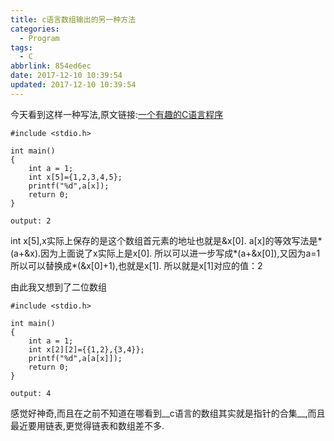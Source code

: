 ```yaml
---
title: c语言数组输出的另一种方法
categories:
  - Program
tags:
  - C
abbrlink: 854ed6ec
date: 2017-12-10 10:39:54
updated: 2017-12-10 10:39:54
---
```


今天看到这样一种写法,原文链接:[一个有趣的C语言程序](http://blog.accut.cn/archives/173)

```
#include <stdio.h>
 
int main()
{
    int a = 1;
    int x[5]={1,2,3,4,5};
    printf("%d",a[x]);
    return 0;
}
```
```
output: 2
```

<!--more-->
int x[5],x实际上保存的是这个数组首元素的地址也就是&x[0].
a[x]的等效写法是\*(a+&x).因为上面说了x实际上是x[0].
所以可以进一步写成\*(a+&x[0]),又因为a=1所以可以替换成\*(&x[0]+1),也就是x[1].
所以就是x[1]对应的值：2

由此我又想到了二位数组
```
#include <stdio.h>
 
int main()
{
    int a = 1;
    int x[2][2]={{1,2},{3,4}};
    printf("%d",a[a[x]]);
    return 0;
}
```
```
output: 4
```
感觉好神奇,而且在之前不知道在哪看到__c语言的数组其实就是指针的合集__,而且最近要用链表,更觉得链表和数组差不多.
